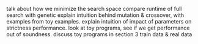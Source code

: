 talk about how we minimize the search space
compare runtime of full search with genetic
explain intuition behind mutation & crossover, with examples
from toy examples. 
explain intuition of impact of parameters on strictness performance. 
look at toy programs, see if we get performance out of soundness. 
discuss toy programs in section 3
train data & real data
